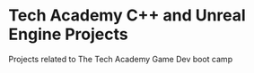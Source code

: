 # Tech Academy C++ and Unreal Engine Projects
 Projects related to The Tech Academy Game Dev boot camp
